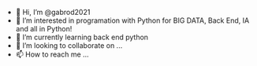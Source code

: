 - 👋 Hi, I’m @gabrod2021
- 👀 I’m interested in programation with Python for BIG DATA, Back End, IA  and all in Python!
- 🌱 I’m currently learning back end python
- 💞️ I’m looking to collaborate on ...
- 📫 How to reach me ...

<!---
gabrod2021/gabrod2021 is a ✨ special ✨ repository because its `README.md` (this file) appears on your GitHub profile.
You can click the Preview link to take a look at your changes.
--->
